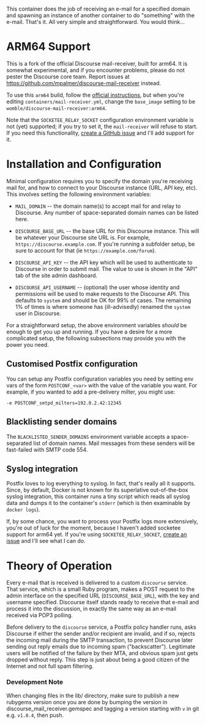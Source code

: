 This container does the job of receiving an e-mail for a specified domain
and spawning an instance of another container to do "something" with the
e-mail.  That's it.  All very simple and straightforward.  You would
think...

# ARM64 Support

This is a fork of the official Discourse mail-receiver, built for arm64.  It is somewhat experimental, and if you encounter problems, please do not pester the Discourse core team.
Report issues at https://github.com/mpalmer/discourse-mail-receiver instead.

To use this `arm64` build, follow the [official instructions](https://meta.discourse.org/t/configure-direct-delivery-incoming-email-for-self-hosted-sites/49487), but when you're editing `containers/mail-receiver.yml`, change the `base_image` setting to be `womble/discourse-mail-receiver:arm64`.

Note that the `SOCKETEE_RELAY_SOCKET` configuration environment variable is not (yet) supported; if you try to set it, the `mail-receiver` will refuse to start.
If you need this functionality, [create a GitHub issue](https://github.com/mpalmer/discourse-mail-receiver/issues/new) and I'll add support for it.


# Installation and Configuration

Minimal configuration requires you to specify the domain you're receiving
mail for, and how to connect to your Discourse instance (URL, API key, etc).
This involves setting the following environment variables:

* `MAIL_DOMAIN` -- the domain name(s) to accept mail for and relay to
  Discourse.  Any number of space-separated domain names can be listed here.

* `DISCOURSE_BASE_URL` -- the base URL for this Discourse instance.
  This will be whatever your Discourse site URL is. For example,
  `https://discourse.example.com`. If you're running a subfolder setup,
  be sure to account for that (ie `https://example.com/forum`).

* `DISCOURSE_API_KEY` -- the API key which will be used to authenticate to
  Discourse in order to submit mail.  The value to use is shown in the "API"
  tab of the site admin dashboard.

* `DISCOURSE_API_USERNAME` -- (optional) the user whose identity and
  permissions will be used to make requests to the Discourse API.  This
  defaults to `system` and should be OK for 99% of cases.  The remaining 1%
  of times is where someone has (ill-advisedly) renamed the `system` user in
  Discourse.

For a straightforward setup, the above environment variables *should* be
enough to get you up and running.  If you have a desire for a more
complicated setup, the following subsections may provide you with the power
you need.


## Customised Postfix configuration

You can setup any Postfix configuration variables you need by setting env
vars of the form `POSTCONF_<var>` with the value of the variable you want.
For example, if you wanted to add a pre-delivery milter, you might use:

    -e POSTCONF_smtpd_milters=192.0.2.42:12345


## Blacklisting sender domains

The `BLACKLISTED_SENDER_DOMAINS` environment variable accepts a
space-separated list of domain names.  Mail messages from these senders will
be fast-failed with SMTP code 554.


## Syslog integration

Postfix loves to log everything to syslog.  In fact, that's really all it
supports.  Since, by default, Docker is not known for its superlative
out-of-the-box syslog integration, this container runs a tiny script which
reads all syslog data and dumps it to the container's `stderr` (which is
then examinable by `docker logs`).

If, by some chance, you want to process your Postfix logs more extensively,
you're out of luck for the moment, because I haven't added socketee support for arm64 yet.
If you're using `SOCKETEE_RELAY_SOCKET`, [create an issue](https://github.com/mpalmer/discourse-mail-receiver/issues/new) and I'll see what I can do.


# Theory of Operation

Every e-mail that is received is delivered to a custom `discourse` service.
That service, which is a small Ruby program, makes a POST request to the
admin interface on the specified URL (`DISCOURSE_BASE_URL`), with the key
and username specified.  Discourse itself stands ready to receive that
e-mail and process it into the discussion, in exactly the same way as an
e-mail received via POP3 polling.

Before delivery to the `discourse` service, a Postfix policy handler runs,
asks Discourse if either the sender and/or recipient are invalid, and if so,
rejects the incoming mail during the SMTP transaction, to prevent Discourse
later sending out reply emails due to incoming spam ("backscatter").
Legitimate users will be notified of the failure by their MTA, and obvious
spam just gets dropped without reply. This step is just about being a good
citizen of the Internet and not full spam filtering.

### Development Note

When changing files in the lib/ directory, make sure to publish a new rubygems
version once you are done by bumping the version in discourse_mail_receiver.gemspec
and tagging a version starting with `v` in git e.g. `v1.0.4`, then push.
